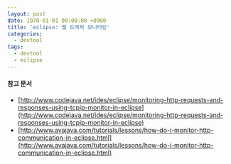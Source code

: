 ```yaml
---
layout: post
date: 1970-01-01 00:00:00 +0900
title: 'eclipse: 웹 트래픽 모니터링'
categories:
  - devtool
tags:
  - devtool
  - eclipse
---
```


#### 참고 문서
- [http://www.codejava.net/ides/eclipse/monitoring-http-requests-and-responses-using-tcpip-monitor-in-eclipse](http://www.codejava.net/ides/eclipse/monitoring-http-requests-and-responses-using-tcpip-monitor-in-eclipse)
- [http://www.avajava.com/tutorials/lessons/how-do-i-monitor-http-communication-in-eclipse.html](http://www.avajava.com/tutorials/lessons/how-do-i-monitor-http-communication-in-eclipse.html)
